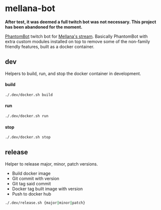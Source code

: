 # mellana-bot

**After test, it was deemed a full twitch bot was not necessary. This project has been abandoned for the moment.**

[PhantomBot](https://github.com/PhantomBot/PhantomBot) twitch bot for [Mellana's stream](https://twitch.tv/mellana). Basically PhantomBot with extra custom modules installed on top to remove some of the non-family friendly features, built as a docker container.

## dev

Helpers to build, run, and stop the docker container in development.

#### build
```sh
./.dev/docker.sh build
```

#### run
```sh
./.dev/docker.sh run
```

#### stop
```sh
./.dev/docker.sh stop
```

## release

Helper to release major, minor, patch versions.
- Build docker image
- Git commit with version
- Git tag said commit
- Docker tag built image with version
- Push to docker hub

```sh
./.dev/release.sh {major|minor|patch}
```



